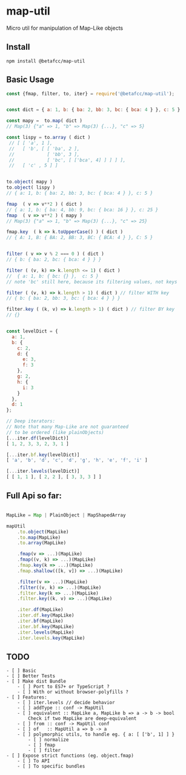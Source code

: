 # map-util
Micro util for manipulation of Map-Like objects

Install
-------

    npm install @betafcc/map-util


Basic Usage
-----------

```js
const {fmap, filter, to, iter} = require('@betafcc/map-util');


const dict = { a: 1, b: { ba: 2, bb: 3, bc: { bca: 4 } }, c: 5 }

const mapy =  to.map( dict )
// Map(3) {"a" => 1, "b" => Map(3) {...}, "c" => 5}

const lispy = to.array ( dict )
 // [ [ 'a', 1 ],
 //   [ 'b', [ [ 'ba', 2 ],
 //            [ 'bb', 3 ],
 //            [ 'bc', [ ['bca', 4] ] ] ] ],
 //   [ 'c' , 5 ] ]


to.object( mapy )
to.object( lispy )
// { a: 1, b: { ba: 2, bb: 3, bc: { bca: 4 } }, c: 5 }

fmap  ( v => v**2 ) ( dict )
// { a: 1, b: { ba: 4, bb: 9, bc: { bca: 16 } }, c: 25 }
fmap  ( v => v**2 ) ( mapy )
// Map(3) {"a" => 1, "b" => Map(3) {...}, "c" => 25}

fmap.key  ( k => k.toUpperCase() ) ( dict )
// { A: 1, B: { BA: 2, BB: 3, BC: { BCA: 4 } }, C: 5 }


filter ( v => v % 2 === 0 ) ( dict )
// { b: { ba: 2, bc: { bca: 4 } } }

filter ( (v, k) => k.length <= 1) ( dict )
//  { a: 1, b: { bc: {} },  c: 5 }
// note 'bc' still here, because its filtering values, not keys

filter ( (v, k) => k.length > 1) ( dict ) // filter WITH key
// { b: { ba: 2, bb: 3, bc: { bca: 4 } } }

filter.key ( (k, v) => k.length > 1) ( dict ) // filter BY key
// {}


const levelDict = {
  a: 1,
  b: {
    c: 2, 
    d: {
      e: 3,
      f: 3
    },
    g: 2,
    h: {
      i: 3
    }
  },
  d: 1
};

// Deep iterators:
// Note that many Map-Like are not guaranteed
// to be ordered (like plainObjects)
[...iter.df(levelDict)]
[ 1, 2, 3, 3, 2, 3, 1 ]

[...iter.bf.key(levelDict)]
[ 'a', 'b', 'd', 'c', 'd', 'g', 'h', 'e', 'f', 'i' ]

[...iter.levels(levelDict)]
[ [ 1, 1 ], [ 2, 2 ], [ 3, 3, 3 ] ]

```


Full Api so far:
----------------

```js

MapLike = Map | PlainObject | MapShapedArray

mapUtil
    .to.object(MapLike)
    .to.map(MapLike)
    .to.array(MapLike)

    .fmap(v => ...)(MapLike)
    .fmap((v, k) => ...)(MapLike)
    .fmap.key(k => ...)(MapLike)
    .fmap.shallow(([k, v]) => ...)(MapLike)

    .filter(v => ...)(MapLike)
    .filter((v, k) => ...)(MapLike)
    .filter.key(k => ...)(MapLike)
    .filter.key((k, v) => ...)(MapLike)

    .iter.df(MapLike)
    .iter.df.key(MapLike)
    .iter.bf(MapLike)
    .iter.bf.key(MapLike)
    .iter.levels(MapLike)
    .iter.levels.key(MapLike)

```

TODO
----
    - [ ] Basic
    - [ ] Better Tests
    - [ ] Make dist Bundle
        - [ ] Port to ES7+ or TypeScript ?
        - [ ] With or without browser-polyfills ?
    - [ ] Features:
        - [ ] iter.levels // decide behavior
        - [ ] addType :: conf -> MapUtil
        - [ ] equivalent :: MapLike a, MapLike b => a -> b -> bool
            Check if two MapLike are deep-equivalent
        - [ ] from :: conf -> MapUtil conf
        - [ ] of   :: MapUtil a => b -> a
        - [ ] polymorphic utils, to handle eg. { a: [ ['b', 1] ] }
            - [ ] normalize
            - [ ] fmap
            - [ ] filter
    - [ ] Expose strict functions (eg. object.fmap)
        - [ ] To API
        - [ ] To specific bundles
